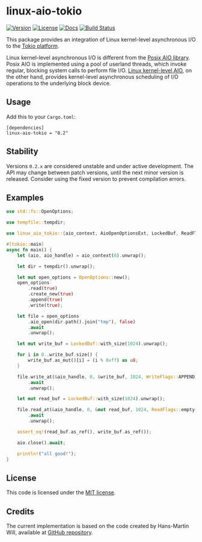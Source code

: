 # linux-aio-tokio

[![Version](https://img.shields.io/crates/v/linux-aio-tokio.svg)](https://crates.io/crates/linux-aio-tokio)
[![License](https://img.shields.io/crates/l/linux-aio-tokio.svg)](https://github.com/glebpom/linux-aio-tokio/blob/master/LICENSE)
[![Docs](https://docs.rs/linux-aio-tokio/badge.svg)](https://docs.rs/linux-aio-tokio/)
[![Build Status](https://travis-ci.org/glebpom/linux-aio-tokio.svg?branch=master)](https://travis-ci.org/glebpom/linux-aio-tokio)

This package provides an integration of Linux kernel-level asynchronous I/O to the [Tokio platform](https://tokio.rs/).

Linux kernel-level asynchronous I/O is different from the [Posix AIO library](http://man7.org/linux/man-pages/man7/aio.7.html). 
Posix AIO is implemented using a pool of userland threads, which invoke regular, blocking system calls to perform file I/O.
 [Linux kernel-level AIO](http://lse.sourceforge.net/io/aio.html), on the other hand, provides kernel-level asynchronous 
 scheduling of I/O operations to the underlying block device.

## Usage

Add this to your `Cargo.toml`:

    [dependencies]
    linux-aio-tokio = "0.2"

## Stability

Versions `0.2.x` are considered unstable and under active development. The API may change between patch versions, until the next
minor version is released. Consider using the fixed version to prevent compilation errors.

## Examples

```rust
use std::fs::OpenOptions;

use tempfile::tempdir;

use linux_aio_tokio::{aio_context, AioOpenOptionsExt, LockedBuf, ReadFlags, WriteFlags};

#[tokio::main]
async fn main() {
    let (aio, aio_handle) = aio_context(8).unwrap();

    let dir = tempdir().unwrap();

    let mut open_options = OpenOptions::new();
    open_options
        .read(true)
        .create_new(true)
        .append(true)
        .write(true);

    let file = open_options
        .aio_open(dir.path().join("tmp"), false)
        .await
        .unwrap();

    let mut write_buf = LockedBuf::with_size(1024).unwrap();

    for i in 0..write_buf.size() {
        write_buf.as_mut()[i] = (i % 0xff) as u8;
    }

    file.write_at(&aio_handle, 0, &write_buf, 1024, WriteFlags::APPEND)
        .await
        .unwrap();

    let mut read_buf = LockedBuf::with_size(1024).unwrap();

    file.read_at(&aio_handle, 0, &mut read_buf, 1024, ReadFlags::empty())
        .await
        .unwrap();

    assert_eq!(read_buf.as_ref(), write_buf.as_ref());

    aio.close().await;

    println!("all good!");
}
```

## License

This code is licensed under the [MIT license](https://github.com/glebpom/linux-aio-tokio/blob/master/LICENSE).

## Credits

The current implementation is based on the code created by Hans-Martin Will, available at
[GitHub repository](https://github.com/hmwill/linux-aio-tokio).
